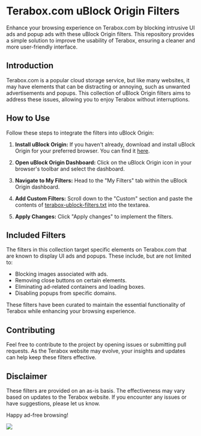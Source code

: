 # Terabox.com uBlock Origin Filters

Enhance your browsing experience on Terabox.com by blocking intrusive UI ads and popup ads with these uBlock Origin filters. This repository provides a simple solution to improve the usability of Terabox, ensuring a cleaner and more user-friendly interface.

## Introduction

Terabox.com is a popular cloud storage service, but like many websites, it may have elements that can be distracting or annoying, such as unwanted advertisements and popups. This collection of uBlock Origin filters aims to address these issues, allowing you to enjoy Terabox without interruptions.

## How to Use

Follow these steps to integrate the filters into uBlock Origin:

1. **Install uBlock Origin:** If you haven't already, download and install uBlock Origin for your preferred browser. You can find it [here](https://ublockorigin.com/).

2. **Open uBlock Origin Dashboard:** Click on the uBlock Origin icon in your browser's toolbar and select the dashboard.

3. **Navigate to My Filters:** Head to the "My Filters" tab within the uBlock Origin dashboard.

4. **Add Custom Filters:** Scroll down to the "Custom" section and paste the contents of [terabox-ublock-filters.txt](terabox-ublock-filters.text) into the textarea.

5. **Apply Changes:** Click "Apply changes" to implement the filters.

## Included Filters

The filters in this collection target specific elements on Terabox.com that are known to display UI ads and popups. These include, but are not limited to:

- Blocking images associated with ads.
- Removing close buttons on certain elements.
- Eliminating ad-related containers and loading boxes.
- Disabling popups from specific domains.

These filters have been curated to maintain the essential functionality of Terabox while enhancing your browsing experience.

## Contributing

Feel free to contribute to the project by opening issues or submitting pull requests. As the Terabox website may evolve, your insights and updates can help keep these filters effective.

## Disclaimer

These filters are provided on an as-is basis. The effectiveness may vary based on updates to the Terabox website. If you encounter any issues or have suggestions, please let us know.

Happy ad-free browsing!

![](https://komarev.com/ghpvc/?username=terabox-ublock-filters&label=REPO+VIEWS)
